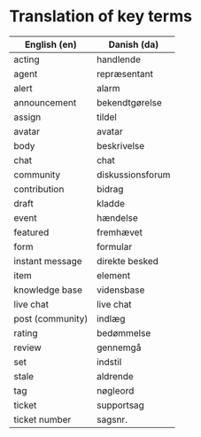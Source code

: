 # Translation of key terms

English (en) | Danish (da)
--------|------------
acting | handlende
agent | repræsentant
alert | alarm
announcement | bekendtgørelse
assign | tildel
avatar | avatar
body | beskrivelse
chat | chat
community | diskussionsforum
contribution | bidrag
draft | kladde
event | hændelse
featured | fremhævet
form | formular
instant message | direkte besked
item | element
knowledge base | vidensbase
live chat | live chat
post (community) | indlæg
rating | bedømmelse
review | gennemgå
set | indstil
stale | aldrende
tag | nøgleord
ticket | supportsag
ticket number | sagsnr.
